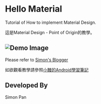 # 

Hello Material
===============
Tutorial of How to implement Material Design.

這是Material Design - Point of Origin的教學。


![Demo Image](http://1.bp.blogspot.com/-FIM0OIGXUbM/Vpup_27aGvI/AAAAAAAAKFg/kPm7xdefbi8/s1600/ezgif.com-video-to-gif.gif)
-----------
Please refer to [Simon's Blogger][1]

如欲觀看教學請參照[小鰻的Android學習筆記][1]

Developed By
--------------------
Simon Pan 

[1]: http://lp43.blogspot.tw/2016/01/material-design-point-of-origin.html
